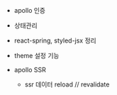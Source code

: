 - apollo 인증
- 상태관리

- react-spring, styled-jsx 정리
- theme 설정 기능
- apollo SSR
   - ssr 데이터 reload // revalidate

